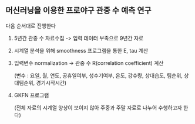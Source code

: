 ## 머신러닝을 이용한 프로야구 관중 수 예측 연구


다음 순서대로 진행한다

1. 5년간 관중 수 자료수집 -> 입력 데이터 부족으로 9년간 자료

2. 시계열 분석을 위해 smoothness 프로그램을 통한 E, tau 계산

3. 입력변수 normalization -> 관중 수 R(correlation coefficient) 계산

   (변수 : 요일, 월, 연도, 공휴일여부, 성수기여부, 온도, 강수량, 상대습도, 팀순위, 상대팀순위, 경기시작시간)

4. GKFN 프로그램

   (전체 자료의 시계열 양상이 보이지 않아 주중과 주말 자료로 나누어 수행하고자 한다)
